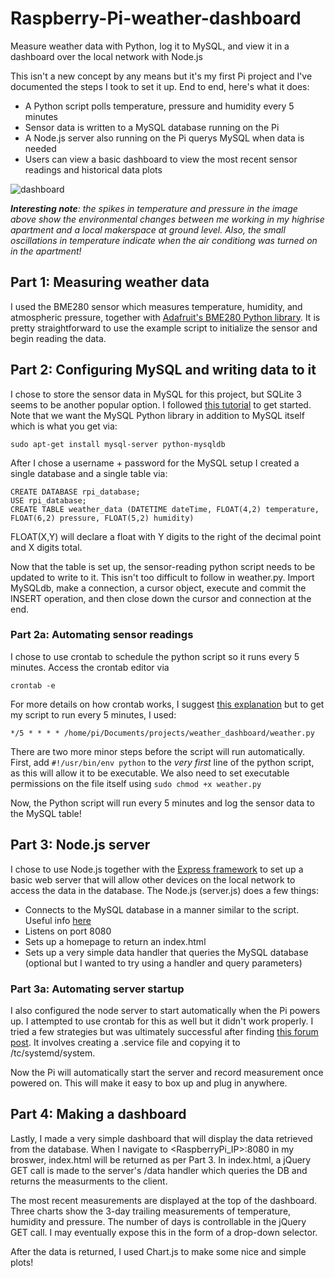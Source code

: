 # Raspberry-Pi-weather-dashboard
Measure weather data with Python, log it to MySQL, and view it in a dashboard over the local network with Node.js

This isn't a new concept by any means but it's my first Pi project and I've documented the steps I took to set it up. End to end, here's what it does:

- A Python script polls temperature, pressure and humidity every 5 minutes
- Sensor data is written to a MySQL database running on the Pi
- A Node.js server also running on the Pi querys MySQL when data is needed
- Users can view a basic dashboard to view the most recent sensor readings and historical data plots

![dashboard](http://i.imgur.com/NE457Te.jpg)


___Interesting note__: the spikes in temperature and pressure in the image above show the environmental changes between me working in my highrise apartment and a local makerspace at ground level. Also, the small oscillations in temperature indicate when the air conditiong was turned on in the apartment!_

## Part 1: Measuring weather data

I used the BME280 sensor which measures temperature, humidity, and atmospheric pressure, together with [Adafruit's BME280 Python library](https://github.com/adafruit/Adafruit_Python_BME280). It is pretty straightforward to use the example script to initialize the sensor and begin reading the data.

## Part 2: Configuring MySQL and writing data to it

I chose to store the sensor data in MySQL for this project, but SQLite 3 seems to be another popular option. I followed [this tutorial](http://raspberrywebserver.com/sql-databases/using-mysql-on-a-raspberry-pi.html) to get started.
Note that we want the MySQL Python library in addition to MySQL itself which is what you get via:

`sudo apt-get install mysql-server python-mysqldb`

After I chose a username + password for the MySQL setup I created a single database and a single table via:

```
CREATE DATABASE rpi_database;
USE rpi_database;
CREATE TABLE weather_data (DATETIME dateTime, FLOAT(4,2) temperature, FLOAT(6,2) pressure, FLOAT(5,2) humidity)
```

FLOAT(X,Y) will declare a float with Y digits to the right of the decimal point and X digits total.

Now that the table is set up, the sensor-reading python script needs to be updated to write to it. This isn't too difficult to follow in weather.py. Import MySQLdb, make a connection, a cursor object, execute and commit the INSERT operation, and then close down the cursor and connection at the end.

### Part 2a: Automating sensor readings

I chose to use crontab to schedule the python script so it runs every 5 minutes. Access the crontab editor via

`crontab -e`

For more details on how crontab works, I suggest [this explanation](http://kvz.io/blog/2007/07/29/schedule-tasks-on-linux-using-crontab/) but to get my script to run every 5 minutes, I used:

`*/5 * * * * /home/pi/Documents/projects/weather_dashboard/weather.py`

There are two more minor steps before the script will run automatically. First, add `#!/usr/bin/env python` to the _very first_ line of the python script, as this will allow it to be executable. We also need to set executable permissions on the file itself using `sudo chmod +x weather.py`

Now, the Python script will run every 5 minutes and log the sensor data to the MySQL table!

## Part 3: Node.js server

I chose to use Node.js together with the [Express framework](https://expressjs.com/en/starter/installing.html) to set up a basic web server that will allow other devices on the local network to access the data in the database. The Node.js (server.js) does a few things:

- Connects to the MySQL database in a manner similar to the script. Useful info [here](https://www.w3schools.com/nodejs/nodejs_mysql.asp)
- Listens on port 8080 
- Sets up a homepage to return an index.html
- Sets up a very simple data handler that queries the MySQL database (optional but I wanted to try using a handler and query parameters)

### Part 3a: Automating server startup

I also configured the node server to start automatically when the Pi powers up. I attempted to use crontab for this as well but it didn't work properly. I tried a few strategies but was ultimately successful after finding [this forum post](https://www.raspberrypi.org/forums/viewtopic.php?f=63&t=138861). It involves creating a .service file and copying it to /tc/systemd/system. 

Now the Pi will automatically start the server and record measurement once powered on. This will make it easy to box up and plug in anywhere.

## Part 4: Making a dashboard

Lastly, I made a very simple dashboard that will display the data retrieved from the database. When I navigate to <RaspberryPi_IP>:8080 in my broswer, index.html will be returned as per Part 3. In index.html, a jQuery GET call is made to the server's /data handler which queries the DB and returns the measurments to the client.

The most recent measurements are displayed at the top of the dashboard. Three charts show the 3-day trailing measurements of temperature, humidity and pressure. The number of days is controllable in the jQuery GET call. I may eventually expose this in the form of a drop-down selector. 

After the data is returned, I used Chart.js to make some nice and simple plots! 
